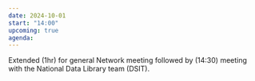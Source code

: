 ```yaml
---
date: 2024-10-01
start: "14:00"
upcoming: true
agenda: 
--- 
```

Extended (1hr) for general Network meeting followed by (14:30) meeting with the National Data Library team (DSIT).